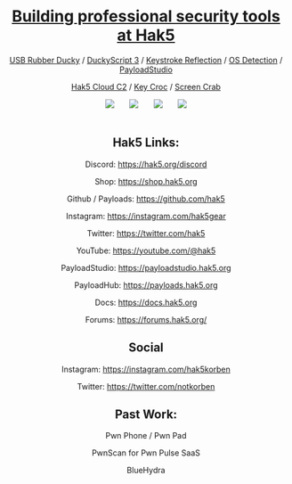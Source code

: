 
<div align="center">

# [Building professional security tools at Hak5 ](https://shop.hak5.org/)




[USB Rubber Ducky](https://www.youtube.com/watch?v=meNlOrdQJFo) / [DuckyScript 3](https://docs.hak5.org/hak5-usb-rubber-ducky/) / [Keystroke Reflection](https://shop.hak5.org/pages/keystroke-reflection) / [OS Detection](https://www.youtube.com/watch?v=hFfo1TdY9hU) / [PayloadStudio](https://shop.hak5.org/products/payload-studio-pro)
  
[Hak5 Cloud C2](https://shop.hak5.org/products/c2) / [Key Croc](https://shop.hak5.org/products/key-croc) / [Screen Crab](https://shop.hak5.org/products/screen-crab)

<a href="https://hak5.org/discord"><img src="https://img.shields.io/discord/506629366659153951?label=Hak5%20Discord&style=for-the-badge"></a>
&nbsp;&nbsp;&nbsp;&nbsp;&nbsp;
<a href="https://youtube.com/hak5"><img src="https://img.shields.io/youtube/channel/views/UC3s0BtrBJpwNDaflRSoiieQ?label=YouTube%20Views&style=for-the-badge"/></a>
&nbsp;&nbsp;&nbsp;&nbsp;&nbsp;
<a href="https://youtube.com/hak5"><img src="https://img.shields.io/youtube/channel/subscribers/UC3s0BtrBJpwNDaflRSoiieQ?style=for-the-badge"/></a>
&nbsp;&nbsp;&nbsp;&nbsp;&nbsp;
<a href="https://twitter.com/hak5"><img src="https://img.shields.io/badge/follow-%40hak5-1DA1F2?logo=twitter&style=for-the-badge"/></a>
<br/><br/>


## Hak5 Links:
Discord: https://hak5.org/discord

Shop: https://shop.hak5.org

Github / Payloads: https://github.com/hak5

Instagram: https://instagram.com/hak5gear

Twitter: https://twitter.com/hak5

YouTube: https://youtube.com/@hak5

PayloadStudio: https://payloadstudio.hak5.org

PayloadHub: https://payloads.hak5.org

Docs: https://docs.hak5.org

Forums: https://forums.hak5.org/



## Social
Instagram: https://instagram.com/hak5korben

Twitter: https://twitter.com/notkorben




## Past Work:
Pwn Phone / Pwn Pad
  
PwnScan for Pwn Pulse SaaS
  
BlueHydra
